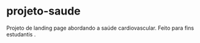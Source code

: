 # projeto-saude
Projeto de landing page abordando a saúde cardiovascular. Feito para fins estudantis .
